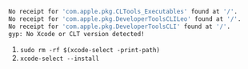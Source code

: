 
```sh
No receipt for 'com.apple.pkg.CLTools_Executables' found at '/'.
No receipt for 'com.apple.pkg.DeveloperToolsCLILeo' found at '/'.
No receipt for 'com.apple.pkg.DeveloperToolsCLI' found at '/'.
gyp: No Xcode or CLT version detected!
```
1. `sudo rm -rf $(xcode-select -print-path)`
2. `xcode-select --install`
